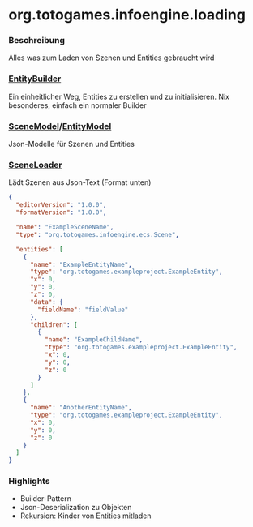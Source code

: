 # org.totogames.infoengine.loading

### Beschreibung
Alles was zum Laden von Szenen und Entities gebraucht wird

### [EntityBuilder](../src/main/java/org/totogames/infoengine/loading/EntityBuilder.java)
Ein einheitlicher Weg, Entities zu erstellen und zu initialisieren. Nix besonderes, einfach ein normaler Builder

### [SceneModel](../src/main/java/org/totogames/infoengine/loading/SceneModel.java)/[EntityModel](../src/main/java/org/totogames/infoengine/loading/EntityModel.java)
Json-Modelle für Szenen und Entities

### [SceneLoader](../src/main/java/org/totogames/infoengine/loading/SceneLoader.java)
Lädt Szenen aus Json-Text (Format unten)
```json
{
  "editorVersion": "1.0.0",
  "formatVersion": "1.0.0",

  "name": "ExampleSceneName",
  "type": "org.totogames.infoengine.ecs.Scene",

  "entities": [
    {
      "name": "ExampleEntityName",
      "type": "org.totogames.exampleproject.ExampleEntity",
      "x": 0,
      "y": 0,
      "z": 0,
      "data": {
        "fieldName": "fieldValue"
      },
      "children": [
        {
          "name": "ExampleChildName",
          "type": "org.totogames.exampleproject.ExampleEntity",
          "x": 0,
          "y": 0,
          "z": 0
        }
      ]
    },
    {
      "name": "AnotherEntityName",
      "type": "org.totogames.exampleproject.ExampleEntity",
      "x": 0,
      "y": 0,
      "z": 0
    }
  ]
}
```

### Highlights
- Builder-Pattern
- Json-Deserialization zu Objekten
- Rekursion: Kinder von Entities mitladen